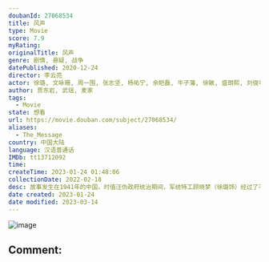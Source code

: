 ```yaml
---
doubanId: 27068534
title: 风声
type: Movie
score: 7.9
myRating: 
originalTitle: 风声
genre: 剧情, 悬疑, 战争
datePublished: 2020-12-24
director: 李云亮
actor: 徐璐, 文咏珊, 周一围, 张志坚, 杨祐宁, 余皑磊, 牛子藩, 徐敏, 盛朗熙, 刘俊孝, 马卫军, 江一, 高子沣, 孙宁, 牛飘, 丁子玲, 张皓然, 王纯, 吴京海, 孙布尔, 冯千, 马晓峰, 黄娟, 杨廷东, 王海地, 朱研, 纵昕芸, 金晖, 马柏全
author: 贾东岩, 武瑶, 麦家
tags:
  - Movie
state: 想看
url: https://movie.douban.com/subject/27068534/
aliases:
  - The_Message
country: 中国大陆
language: 汉语普通话
IMDb: tt13712092
time: 
createTime: 2023-01-24 01:48:06
collectionDate: 2022-02-18
desc: 故事发生在1941年的中国，时值汪伪政府统治期间，军统特工顾晓梦（徐璐饰）经过了不懈的努力和伪装终于成功打入汪伪政府内部。一名日军情报部高官的死让日方震怒，他们认为这一切都是一个代号为“老鬼”的地下...
date created: 2023-01-24
date modified: 2023-03-14
---
```


![image](p2629002703.jpg)

Comment:
---
